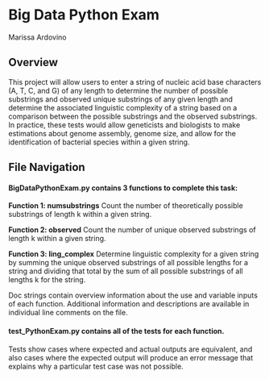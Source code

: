 # Big Data Python Exam
Marissa Ardovino

## Overview

This project will allow users to enter a string of nucleic acid base characters (A, T, C, and G) of any length to determine the number of possible substrings and observed unique substrings of any given length and determine the associated linguistic complexity of a string based on a comparison between the possible substrings and the observed substrings. In practice, these tests would allow geneticists and biologists to make estimations about genome assembly, genome size, and allow for the identification of bacterial species within a given string.

## File Navigation

#### BigDataPythonExam.py contains 3 functions to complete this task:

**Function 1: numsubstrings** Count the number of theoretically possible substrings of length k within a given string.

**Function 2: observed** Count the number of unique observed substrings of length k within a given string.

**Function 3: ling_complex** Determine linguistic complexity for a given string by summing the unique observed substrings of all possible lengths for a string and dividing that total by the sum of all possible substrings of all lengths k for the string.

Doc strings contain overview information about the use and variable inputs of each function.
Additional information and descriptions are available in individual line comments on the file.

#### test_PythonExam.py contains all of the tests for each function.

Tests show cases where expected and actual outputs are equivalent, and also cases where the expected output will produce an error message that explains why a particular test case was not possible.

